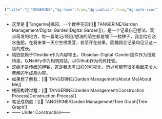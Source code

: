 ```yaml
---
{"title":"🍊 TANGERINE","dg-home":true,"dg-publish":true,"dg-note-icon":"signpost","dg-path":"TANGERINE.md","permalink":"/TANGERINE/","tags":["gardenEntry"],"dgPassFrontmatter":true,"noteIcon":"signpost","created":"2024-10-28T13:02:15.886+08:00","updated":"2024-10-29T20:51:39.462+08:00"}
---
```


- 这里是 🍊Tangerine|橘园，一个数字花园([[🍊 TANGERINE/Garden Management/Digital Garden\|Digital Garden]])，是一个记录自己想法、观点萌发的地方，每一篇笔记/项目/想法的萌生都是埋下一粒种子，我会给它浇水施肥，在将来某一天它生根发芽，甚至开花结果。而橘园会记录和见证这一切的成长。
- 橘园依赖于Obsidian作为内容输出，Obsidian-Digital-Gander插件作为搭建桥梁，以Netlify作为构筑网站，以Github作为代码托管。
- 这绝不是传统的博客，这是我思考过程的可视化，所以可能有很多看起来令人费解的半成品内容。
- 如果想了解我：[[🍊 TANGERINE/Garden Management/About Me\|About Me]]
- 橘园构建过程：[[🍊 TANGERINE/Garden Management/Construction Process\|Construction Process]]
- 笔记成熟度：[[🍊 TANGERINE/Garden Management/Tree Graph\|Tree Graph]]
- —— Under Construction——